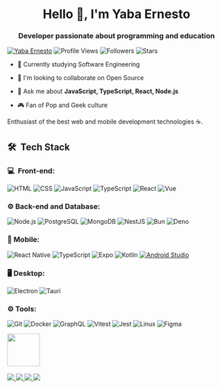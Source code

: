 <h1 align="center">Hello 👋, I'm Yaba Ernesto</h1>
<h3 align="center">Developer passionate about programming and education</h3>

[![Yaba Ernesto](https://img.shields.io/badge/Yaba-Ernesto-<COLOR>.svg)](https://shields.io/)
![Profile Views](https://komarev.com/ghpvc/?username=yabaernesto&color=yellow)
![Followers](https://img.shields.io/github/followers/yabaernesto) 
![Stars](https://img.shields.io/github/stars/yabaernesto?label=Profile%20Stars&logo=Profile%20stars&logoColor=g) 

- 🌱 Currently studying Software Engineering

- 👯 I'm looking to collaborate on Open Source

- 💬 Ask me about **JavaScript, TypeScript, React, Node.js**

- 🎮 Fan of Pop and Geek culture

<p>Enthusiast of the best web and mobile development technologies ☕.</p>

<h2> 🛠 &nbsp;Tech Stack</h2>
<h3>💻 &nbsp;Front-end:</h3>

![HTML](https://img.shields.io/badge/-HTML5-333333?style=flat&logo=html5&logoColor=E34F26)
![CSS](https://img.shields.io/badge/-CSS3-333333?style=flat&logo=css3&logoColor=1572B6)
![JavaScript](https://img.shields.io/badge/-JavaScript-333333?style=flat&logo=javascript&logoColor=F7DF1E)
![TypeScript](https://img.shields.io/badge/-TypeScript-333333?style=flat&logo=typescript&logoColor=3178C6)
![React](https://img.shields.io/badge/-React-333333?style=flat&logo=react&logoColor=61DAFB)
![Vue](https://img.shields.io/badge/-Vue.js-333333?style=flat&logo=vue.js&logoColor=4FC08D)

<h3>⚙️ Back-end and Database:</h3>

![Node.js](https://img.shields.io/badge/-Node.js-333333?style=flat&logo=node.js&logoColor=339933)
![PostgreSQL](https://img.shields.io/badge/-PostgreSQL-333333?style=flat&logo=postgresql&logoColor=4169E1)
![MongoDB](https://img.shields.io/badge/-MongoDB-333333?style=flat&logo=mongodb&logoColor=47A248)
![NestJS](https://img.shields.io/badge/-NestJS-333333?style=flat&logo=nestjs&logoColor=E0234E)
![Bun](https://img.shields.io/badge/-Bun-333333?style=flat&logo=bun&logoColor=white)
![Deno](https://img.shields.io/badge/-Deno-333333?style=flat&logo=deno&logoColor=white)

<h3>📱 Mobile:</h3>

![React Native](https://img.shields.io/badge/-React%20Native-333333?style=flat&logo=react&logoColor=61DAFB)
![TypeScript](https://img.shields.io/badge/-TypeScript-333333?style=flat&logo=typescript&logoColor=3178C6)
![Expo](https://img.shields.io/badge/-Expo-333333?style=flat&logo=expo&logoColor=000020)
![Kotlin](https://img.shields.io/badge/-Kotlin-333333?style=flat&logo=kotlin&logoColor=7F52FF)
[![Android Studio](https://img.shields.io/badge/-Android%20Studio-333333?logo=android%20studio&logoColor=3DDC84)](https://developer.android.com/studio)

<h3>🖥️ Desktop:</h3>

![Electron](https://img.shields.io/badge/-Electron-333333?style=flat&logo=electron&logoColor=47848F)
![Tauri](https://img.shields.io/badge/-Tauri-333333?style=flat&logo=tauri&logoColor=FFC131)

<h3>⚙️ Tools:</h3>

![Git](https://img.shields.io/badge/-Git-333333?style=flat&logo=git&logoColor=F05032)
![Docker](https://img.shields.io/badge/-Docker-333333?style=flat&logo=docker&logoColor=4169E1)
![GraphQL](https://img.shields.io/badge/-GraphQL-333333?style=flat&logo=graphql&logoColor=E535AB)
![Vitest](https://img.shields.io/badge/-Vitest-333333?style=flat&logo=vitest&logoColor=#FFD500)
![Jest](https://img.shields.io/badge/-Jest-333333?style=flat&logo=jest&logoColor=C21325)
![Linux](https://img.shields.io/badge/-Linux-333333?style=flat&logo=linux&logoColor=000000)
![Figma](https://img.shields.io/badge/-Figma-333333?style=flat&logo=figma&logoColor=A259FF)

<img src="https://github.com/lassiecoder/lassiecoder/assets/17312616/cff18550-c17d-43ff-a3c0-4cee7dc8de01" width="75">&nbsp;

<div>
  <a href="mailto:yabaernesto@gmail.com">
    <img src="https://img.shields.io/badge/-Gmail-%23333?style=for-the-badge&logo=gmail&logoColor=white" target="_blank">
  </a>
  <a href="https://www.linkedin.com/in/yabaernesto/" target="_blank">
    <img src="https://img.shields.io/badge/-LinkedIn-%230077B5?style=for-the-badge&logo=linkedin&logoColor=white" target="_blank">
  </a> 
 	<a href="https://www.twitch.tv/yabaernesto" target="_blank">
    <img src="https://img.shields.io/badge/Twitch-9146FF?style=for-the-badge&logo=twitch&logoColor=white" target="_blank">
  </a>
  <a href="https://www.instagram.com/yaba.ernesto/" target="_blank">
    <img src="https://img.shields.io/badge/-Instagram-%23E4405F?style=for-the-badge&logo=instagram&logoColor=white">
  </a>
</div>

<!--
**yabaernesto/yabaernesto** is a ✨ _special_ ✨ repository because its `README.md` (this file) appears on your GitHub profile.

Here are some ideas to get you started:

- 🔭 I’m currently working on ...
- 🌱 I’m currently learning ...
- 👯 I’m looking to collaborate on ...
- 🤔 I’m looking for help with ...
- 💬 Ask me about ...
- 📫 How to reach me: ...
- 😄 Pronouns: ...
- ⚡ Fun fact: ...
-->
